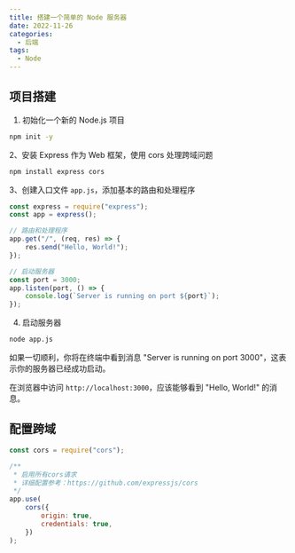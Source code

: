 ```yaml
---
title: 搭建一个简单的 Node 服务器
date: 2022-11-26
categories: 
  - 后端
tags:
  - Node
---
```


## 项目搭建

1. 初始化一个新的 Node.js 项目

```bash
npm init -y
```

2、安装 Express 作为 Web 框架，使用 cors 处理跨域问题

```bash
npm install express cors
```

3、创建入口文件 `app.js`，添加基本的路由和处理程序

```javascript
const express = require("express");
const app = express();

// 路由和处理程序
app.get("/", (req, res) => {
    res.send("Hello, World!");
});

// 启动服务器
const port = 3000;
app.listen(port, () => {
    console.log(`Server is running on port ${port}`);
});
```

4. 启动服务器

```bash
node app.js
```

如果一切顺利，你将在终端中看到消息 "Server is running on port 3000"，这表示你的服务器已经成功启动。

在浏览器中访问 `http://localhost:3000`，应该能够看到 "Hello, World!" 的消息。

## 配置跨域

```javascript
const cors = require("cors");

/**
 * 启用所有cors请求
 * 详细配置参考：https://github.com/expressjs/cors
 */
app.use(
    cors({
        origin: true,
        credentials: true,
    })
);
```
